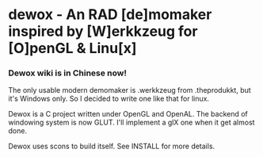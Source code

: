 dewox - An RAD [de]momaker inspired by [W]erkkzeug for [O]penGL & Linu[x]
======================================================================
<h3>Dewox wiki is in Chinese now!</h3>

The only usable modern demomaker is .werkkzeug from .theprodukkt, but
it's Windows only. So I decided to write one like that for linux.

Dewox is a C project written under OpenGL and OpenAL. The backend of
windowing system is now GLUT. I'll implement a glX one when it get
almost done.

Dewox uses scons to build itself. See INSTALL for more details.

